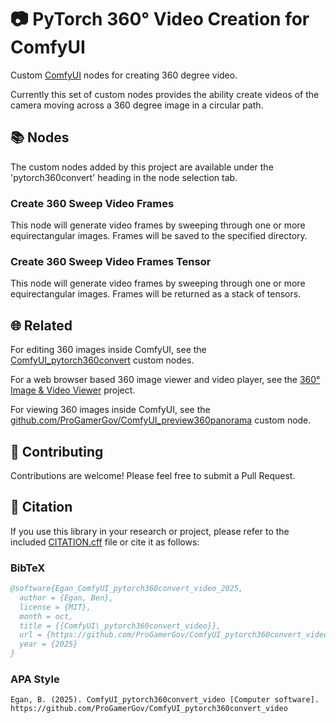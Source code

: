# 📷 PyTorch 360° Video Creation for ComfyUI

Custom [ComfyUI](https://github.com/comfyanonymous/ComfyUI) nodes for creating 360 degree video.

Currently this set of custom nodes provides the ability create videos of the camera moving across a 360 degree image in a circular path.


## 📚 Nodes

The custom nodes added by this project are available under the 'pytorch360convert' heading in the node selection tab.

### Create 360 Sweep Video Frames

This node will generate video frames by sweeping through one or more equirectangular images. Frames will be saved to the specified directory.

### Create 360 Sweep Video Frames Tensor

This node will generate video frames by sweeping through one or more equirectangular images. Frames will be returned as a stack of tensors.


## 🌐 Related

For editing 360 images inside ComfyUI, see the [ComfyUI_pytorch360convert](https://github.com/ProGamerGov/ComfyUI_pytorch360convert) custom nodes.

For a web browser based 360 image viewer and video player, see the [360° Image & Video Viewer](https://github.com/ProGamerGov/html-360-viewer) project.

For viewing 360 images inside ComfyUI, see the [github.com/ProGamerGov/ComfyUI_preview360panorama](https://github.com/ProGamerGov/ComfyUI_preview360panorama) custom node.


## 🤝 Contributing

Contributions are welcome! Please feel free to submit a Pull Request.


## 🔬 Citation

If you use this library in your research or project, please refer to the included [CITATION.cff](CITATION.cff) file or cite it as follows:

### BibTeX
```bibtex
@software{Egan_ComfyUI_pytorch360convert_video_2025,
  author = {Egan, Ben},
  license = {MIT},
  month = oct,
  title = {{ComfyUI\_pytorch360convert_video}},
  url = {https://github.com/ProGamerGov/ComfyUI_pytorch360convert_video},
  year = {2025}
}
```

### APA Style
```
Egan, B. (2025). ComfyUI_pytorch360convert_video [Computer software]. https://github.com/ProGamerGov/ComfyUI_pytorch360convert_video
```
